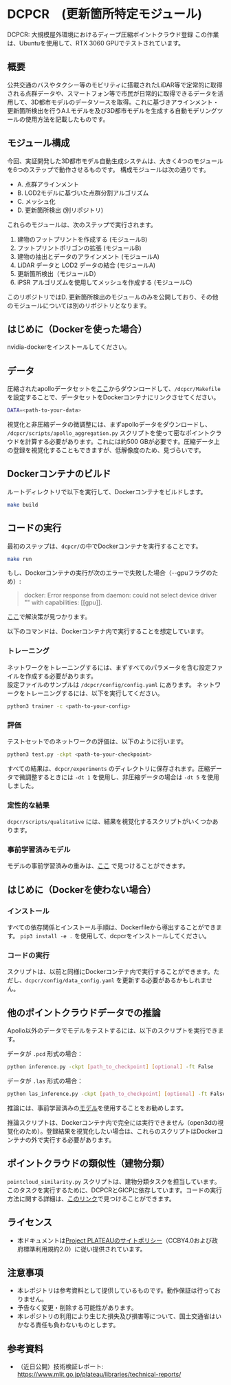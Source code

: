 # DCPCR　(更新箇所特定モジュール)
DCPCR: 大規模屋外環境におけるディープ圧縮ポイントクラウド登録
この作業は、Ubuntuを使用して、RTX 3060 GPUでテストされています。

## 概要
公共交通のバスやタクシー等のモビリティに搭載されたLiDAR等で定常的に取得される点群データや、スマートフォン等で市民が日常的に取得できるデータを活用して、3D都市モデルのデータソースを取得。これに基づきアラインメント・更新箇所検出を行うA.I.モデルを及び3D都市モデルを生成する自動モデリングツールの使用方法を記載したものです。

## モジュール構成
今回、実証開発した3D都市モデル自動生成システムは、大きく4つのモジュールを6つのステップで動作させるものです。
構成モジュールは次の通りです。
* A. 点群アラインメント
* B. LOD2モデルに基づいた点群分割アルゴリズム
* C. メッシュ化
* D. 更新箇所検出 (別リポジトリ)

これらのモジュールは、次のステップで実行されます。

1. 建物のフットプリントを作成する (モジュールB)
2. フットプリントポリゴンの拡張 (モジュールB)
3. 建物の抽出とデータのアラインメント (モジュールA)
4. LiDAR データと LOD2 データの結合 (モジュールA)
5. 更新箇所検出（モジュールD）
6. iPSR アルゴリズムを使用してメッシュを作成する (モジュールC)

このリポジトリではD. 更新箇所検出のモジュールのみを公開しており、その他のモジュールについては別のリポジトリとなります。

## はじめに（Dockerを使った場合）

nvidia-dockerをインストールしてください。

## データ

圧縮されたapolloデータセットを[ここ](https://www.ipb.uni-bonn.de/html/projects/dcpcr/apollo-compressed.zip)からダウンロードして、`/dcpcr/Makefile` を設定することで、データセットをDockerコンテナにリンクさせてください。

```sh
DATA=<path-to-your-data>
```

視覚化と非圧縮データの微調整には、まずapolloデータをダウンロードし、 `/dcpcr/scripts/apollo_aggregation.py` スクリプトを使って密なポイントクラウドを計算する必要があります。これには約500 GBが必要です。圧縮データ上の登録を視覚化することもできますが、低解像度のため、見づらいです。

## Dockerコンテナのビルド

ルートディレクトリで以下を実行して、Dockerコンテナをビルドします。

```sh
make build
```

## コードの実行

最初のステップは、`dcpcr/`の中でDockerコンテナを実行することです。

```sh
make run
```
もし、Dockerコンテナの実行が次のエラーで失敗した場合（--gpuフラグのため）:
> docker: Error response from daemon: could not select device driver "" with capabilities: [[gpu]].

[ここ](https://askubuntu.com/questions/1400476/docker-error-response-from-daemon-could-not-select-device-driver-with-capab)で解決策が見つかります。

以下のコマンドは、Dockerコンテナ内で実行することを想定しています。

### トレーニング

ネットワークをトレーニングするには、まずすべてのパラメータを含む設定ファイルを作成する必要があります。  
設定ファイルのサンプルは `/dcpcr/config/config.yaml` にあります。
ネットワークをトレーニングするには、以下を実行してください。

```sh
python3 trainer -c <path-to-your-config>
```

### 評価

テストセットでのネットワークの評価は、以下のように行います。

```sh
python3 test.py -ckpt <path-to-your-checkpoint>
```

すべての結果は、`dcpcr/experiments` のディレクトリに保存されます。圧縮データで微調整するときには `-dt 1` を使用し、非圧縮データの場合は `-dt 5` を使用しました。

### 定性的な結果

`dcpcr/scripts/qualitative` には、結果を視覚化するスクリプトがいくつかあります。

### 事前学習済みモデル

モデルの事前学習済みの重みは、[ここ](https://www.ipb.uni-bonn.de/html/projects/dcpcr/model_paper.ckpt) で見つけることができます。

## はじめに（Dockerを使わない場合）

### インストール

すべての依存関係とインストール手順は、Dockerfileから導出することができます。
`pip3 install -e .` を使用して、dcpcrをインストールしてください。

### コードの実行

スクリプトは、以前と同様にDockerコンテナ内で実行することができます。ただし、`dcpcr/config/data_config.yaml` を更新する必要があるかもしれません。

## 他のポイントクラウドデータでの推論

Apollo以外のデータでモデルをテストするには、以下のスクリプトを実行できます。

データが `.pcd` 形式の場合：
```sh
python inference.py -ckpt [path_to_checkpoint] [optional] -ft False
```
データが `.las` 形式の場合：
```sh
python las_inference.py -ckpt [path_to_checkpoint] [optional] -ft False
```
推論には、事前学習済みの[モデル](https://www.ipb.uni-bonn.de/html/projects/dcpcr/model_paper.ckpt)を使用することをお勧めします。

推論スクリプトは、Dockerコンテナ内で完全には実行できません（open3dの視覚化のため）。登録結果を視覚化したい場合は、これらのスクリプトはDockerコンテナの外で実行する必要があります。

## ポイントクラウドの類似性（建物分類）
`pointcloud_similarity.py` スクリプトは、建物分類タスクを担当しています。このタスクを実行するために、DCPCRとGICPに依存しています。コードの実行方法に関する詳細は、[このリンク](https://github.com/Symmetry-Dimensions-Inc/Registration_Neural_Network/tree/main/documentation)で見つけることができます。

## ライセンス
* 本ドキュメントは[Project PLATEAUのサイトポリシー](https://www.mlit.go.jp/plateau/site-policy/)（CCBY4.0および政府標準利用規約2.0）に従い提供されています。

## 注意事項
* 本レポジトリは参考資料として提供しているものです。動作保証は行っておりません。
* 予告なく変更・削除する可能性があります。
* 本レポジトリの利用により生じた損失及び損害等について、国土交通省はいかなる責任も負わないものとします。

## 参考資料
* （近日公開）技術検証レポート: https://www.mlit.go.jp/plateau/libraries/technical-reports/
